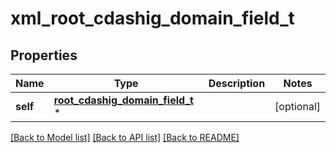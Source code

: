 # xml_root_cdashig_domain_field_t

## Properties
Name | Type | Description | Notes
------------ | ------------- | ------------- | -------------
**self** | [**root_cdashig_domain_field_t**](root_cdashig_domain_field.md) \* |  | [optional] 

[[Back to Model list]](../README.md#documentation-for-models) [[Back to API list]](../README.md#documentation-for-api-endpoints) [[Back to README]](../README.md)


